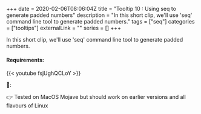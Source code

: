 +++ 
date = 2020-02-06T08:06:04Z
title = "Tooltip 10 : Using seq to generate padded numbers"
description = "In this short clip, we'll use 'seq' command line tool to generate padded numbers."
tags = ["seq"]
categories = ["tooltips"]
externalLink = ""
series = []
+++

In this short clip, we'll use 'seq' command line tool to generate padded numbers.

#### Requirements:

{{< youtube fsjUghQCLoY >}}

📝:

👉 Tested on MacOS Mojave but should work on earlier versions and all flavours of Linux

